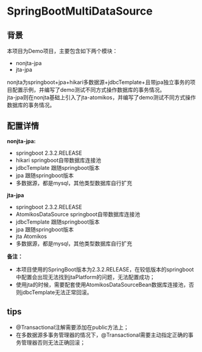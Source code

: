 # SpringBootMultiDataSource
## 背景
本项目为Demo项目，主要包含如下两个模块：
* nonjta-jpa
* jta-jpa  

nonjta为springboot+jpa+hikari多数据源+jdbcTemplate+且带jpa独立事务的项目配置示例，并编写了demo测试不同方式操作数据库的事务情况。  
jta-jpa则在nonjta基础上引入了jta-atomikos，并编写了demo测试不同方式操作数据库的事务情况。


## 配置详情
**nonjta-jpa:**
* springboot 2.3.2.RELEASE 
* hikari springboot自带数据库连接池 
* jdbcTemplate 跟随springboot版本
* jpa 跟随springboot版本
* 多数据源，都是mysql，其他类型数据库自行扩充

**jta-jpa**
* springboot 2.3.2.RELEASE 
* AtomikosDataSource springboot自带数据库连接池 
* jdbcTemplate 跟随springboot版本
* jpa 跟随springboot版本
* jta Atomikos
* 多数据源，都是mysql，其他类型数据库自行扩充

**备注：**  
* 本项目使用的SpringBoot版本为2.3.2.RELEASE，在较低版本的springboot中配置会出现无法找到jtaPlatform的问题，无法配置成功；
* 使用jta的时候，需要配套使用AtomikosDataSourceBean数据库连接池，否则jdbcTemplate无法正常回滚。

## tips
* @Transactional注解需要添加在public方法上；
* 在多数据源多事务管理器的情况下，@Transactional需要主动指定正确的事务管理器否则无法正确回滚；
